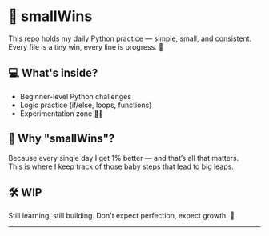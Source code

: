 # 🧠 smallWins

This repo holds my daily Python practice — simple, small, and consistent.  
Every file is a tiny win, every line is progress. 🚀

## 💻 What's inside?

- Beginner-level Python challenges
- Logic practice (if/else, loops, functions)
- Experimentation zone 👨‍🔬

## 📅 Why "smallWins"?

Because every single day I get 1% better — and that’s all that matters.  
This is where I keep track of those baby steps that lead to big leaps.

## 🛠️ WIP

Still learning, still building. Don't expect perfection, expect growth. 💪

---

